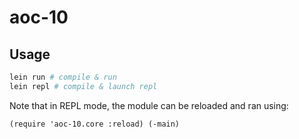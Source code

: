 # aoc-10

## Usage

```sh
lein run # compile & run
lein repl # compile & launch repl
```

Note that in REPL mode, the module can be reloaded and ran using:

```
(require 'aoc-10.core :reload) (-main)
```